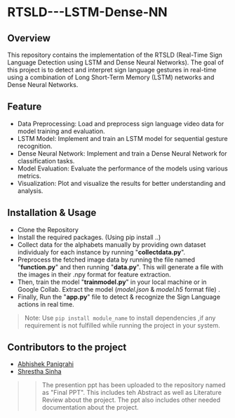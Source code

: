 ﻿# RTSLD---LSTM-Dense-NN

## Overview
This repository contains the implementation of the RTSLD (Real-Time Sign Language Detection using LSTM and Dense Neural Networks). The goal of this project is to detect and interpret sign language gestures in real-time using a combination of Long Short-Term Memory (LSTM) networks and Dense Neural Networks.

## Feature
- Data Preprocessing: Load and preprocess sign language video data for model training and evaluation.
- LSTM Model: Implement and train an LSTM model for sequential gesture recognition.
- Dense Neural Network: Implement and train a Dense Neural Network for classification tasks.
- Model Evaluation: Evaluate the performance of the models using various metrics.
- Visualization: Plot and visualize the results for better understanding and analysis.

## Installation & Usage
- Clone the Repository
- Install the required packages. (Using pip install ..)
- Collect data for the alphabets manually by providing own dataset individualy for each instance by running "**collectdata.py**".
- Preprocess the fetched image data by running the file named "**function.py**" and then running "**data.py**". This will generate a file with the images in their .npy format for feature extraction.
- Then, train the model "**trainmodel.py**" in your local machine or in Google Collab. Extract the model (_model.json_ & _model.h5_ format file) .
- Finally, Run the "**app.py**" file to detect & recognize the Sign Language actions in real time.



> Note: Use `pip install module_name` to install dependencies ,if any requirement is not fulfilled while running the project in your system.

## Contributors to the project
- [Abhishek Panigrahi](https://abhishekpanigrahi-self.vercel.app/)
- [Shrestha Sinha](https://www.linkedin.com/in/shrestha-sinha-5a4488250/)

>> The presention ppt has been uploaded to the repository named as "Final PPT". This includes teh Abstract as well as Literature Review about the project. The ppt also includes other needed documentation about the project.
